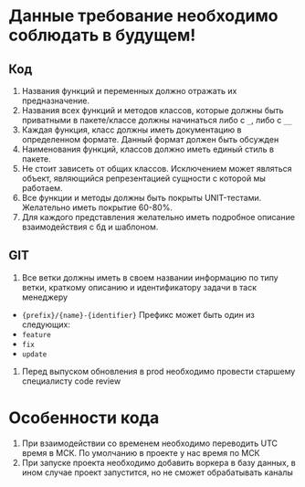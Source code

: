 # Данные требование необходимо соблюдать в будущем!
## Код
1. Названия функций и переменных должно отражать их предназначение.
2. Названия всех функций и методов классов, которые должны быть приватными в пакете/классе должны начинаться либо с `_`, либо с `__`
3. Каждая функция, класс должны иметь документацию в определенном формате. Данный формат должен быть обсужден 
4. Наименования функций, классов должно иметь единый стиль в пакете.
5. Не стоит зависеть от общих классов. Исключением может являться объект, являющийся репрезентацией сущности с которой мы работаем.
6. Все функции и методы должны быть покрыты UNIT-тестами. Желательно иметь покрытие 60-80%.
7. Для каждого представления желательно иметь подробное описание взаимодействия с бд и шаблоном.
## GIT
1. Все ветки должны иметь в своем названии информацию по типу ветки, краткому описанию и идентификатору задачи в таск менеджеру
- `{prefix}/{name}-{identifier}`
Префикс может быть один из следующих:
- `feature`
- `fix`
- `update`
1. Перед выпуском обновления в prod необходимо провести старшему специалисту code review
# Особенности кода
1. При взаимодействии со временем необходимо переводить UTC время в МСК. По умолчанию в проекте у нас время по МСК
2. При запуске проекта необходимо добавить воркера в базу данных, в ином случае проект запустится, но не сможет обрабатывать каналы